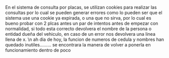 En el sistema de consulta por placas, se utilizan cookies para realizar las consultas por lo cual se pueden generar errores como lo pueden ser que el sistema use una cookie ya expirada, o una que no sirva, por lo cual es bueno probar con 2 plcas antes un par de intentos antes de empezar con normalidad, si todo esta correcto devolvera el nombre de la persona o entidad dueña del vehiculo, en caso de un error nos devolvera una linea llena de x.
\n ah dia de hoy, la funcion de numeros de cedula y nombres han quedado inutiles.........
se encontrara la manera de volver a ponerla en funcionamiento dentro de poco

